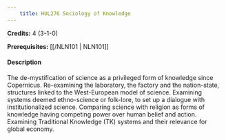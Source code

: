 ```yaml
---
    title: HUL276 Sociology of Knowledge
---
```

**Credits:** 4 (3-1-0)



**Prerequisites:** [[/NLN101 | NLN101]]

#### Description 
The de-mystification of science as a privileged form of knowledge since Copernicus. Re-examining the laboratory, the factory and the nation-state, structures linked to the West-European model of science. Examining systems deemed ethno-science or folk-lore, to set up a dialogue with institutionalized science. Comparing science with religion as forms of knowledge having competing power over human belief and action. Examining Traditional Knowledge (TK) systems and their relevance for global economy.